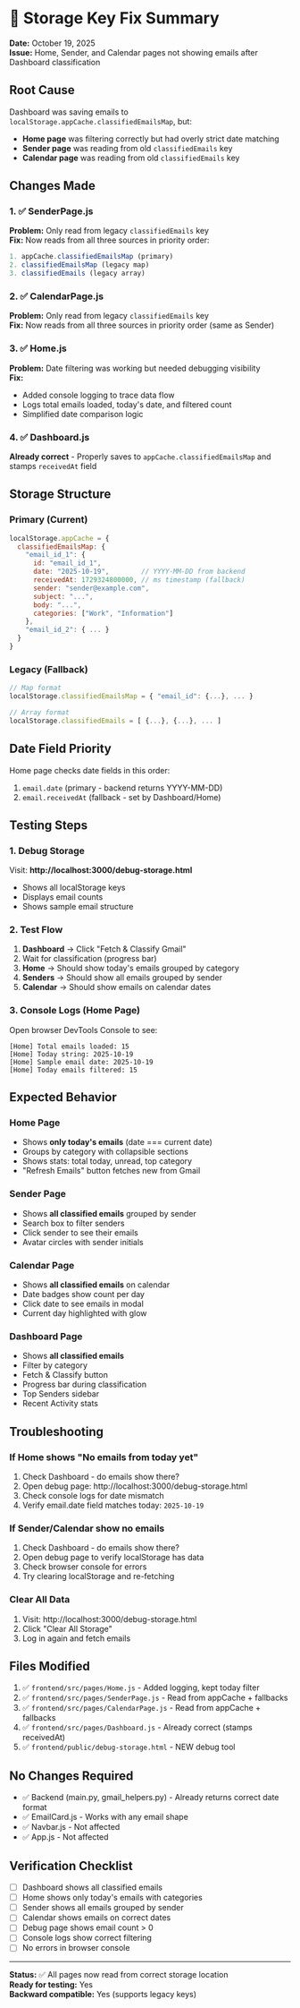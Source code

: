 # 🔧 Storage Key Fix Summary

**Date:** October 19, 2025  
**Issue:** Home, Sender, and Calendar pages not showing emails after Dashboard classification

## Root Cause

Dashboard was saving emails to `localStorage.appCache.classifiedEmailsMap`, but:
- **Home page** was filtering correctly but had overly strict date matching
- **Sender page** was reading from old `classifiedEmails` key
- **Calendar page** was reading from old `classifiedEmails` key

## Changes Made

### 1. ✅ SenderPage.js
**Problem:** Only read from legacy `classifiedEmails` key  
**Fix:** Now reads from all three sources in priority order:
```javascript
1. appCache.classifiedEmailsMap (primary)
2. classifiedEmailsMap (legacy map)
3. classifiedEmails (legacy array)
```

### 2. ✅ CalendarPage.js
**Problem:** Only read from legacy `classifiedEmails` key  
**Fix:** Now reads from all three sources in priority order (same as Sender)

### 3. ✅ Home.js
**Problem:** Date filtering was working but needed debugging visibility  
**Fix:** 
- Added console logging to trace data flow
- Logs total emails loaded, today's date, and filtered count
- Simplified date comparison logic

### 4. ✅ Dashboard.js
**Already correct** - Properly saves to `appCache.classifiedEmailsMap` and stamps `receivedAt` field

## Storage Structure

### Primary (Current)
```javascript
localStorage.appCache = {
  classifiedEmailsMap: {
    "email_id_1": {
      id: "email_id_1",
      date: "2025-10-19",        // YYYY-MM-DD from backend
      receivedAt: 1729324800000, // ms timestamp (fallback)
      sender: "sender@example.com",
      subject: "...",
      body: "...",
      categories: ["Work", "Information"]
    },
    "email_id_2": { ... }
  }
}
```

### Legacy (Fallback)
```javascript
// Map format
localStorage.classifiedEmailsMap = { "email_id": {...}, ... }

// Array format
localStorage.classifiedEmails = [ {...}, {...}, ... ]
```

## Date Field Priority

Home page checks date fields in this order:
1. `email.date` (primary - backend returns YYYY-MM-DD)
2. `email.receivedAt` (fallback - set by Dashboard/Home)

## Testing Steps

### 1. Debug Storage
Visit: **http://localhost:3000/debug-storage.html**
- Shows all localStorage keys
- Displays email counts
- Shows sample email structure

### 2. Test Flow
1. **Dashboard** → Click "Fetch & Classify Gmail"
2. Wait for classification (progress bar)
3. **Home** → Should show today's emails grouped by category
4. **Senders** → Should show all emails grouped by sender
5. **Calendar** → Should show emails on calendar dates

### 3. Console Logs (Home Page)
Open browser DevTools Console to see:
```
[Home] Total emails loaded: 15
[Home] Today string: 2025-10-19
[Home] Sample email date: 2025-10-19
[Home] Today emails filtered: 15
```

## Expected Behavior

### Home Page
- Shows **only today's emails** (date === current date)
- Groups by category with collapsible sections
- Shows stats: total today, unread, top category
- "Refresh Emails" button fetches new from Gmail

### Sender Page
- Shows **all classified emails** grouped by sender
- Search box to filter senders
- Click sender to see their emails
- Avatar circles with sender initials

### Calendar Page
- Shows **all classified emails** on calendar
- Date badges show count per day
- Click date to see emails in modal
- Current day highlighted with glow

### Dashboard Page
- Shows **all classified emails**
- Filter by category
- Fetch & Classify button
- Progress bar during classification
- Top Senders sidebar
- Recent Activity stats

## Troubleshooting

### If Home shows "No emails from today yet"
1. Check Dashboard - do emails show there?
2. Open debug page: http://localhost:3000/debug-storage.html
3. Check console logs for date mismatch
4. Verify email.date field matches today: `2025-10-19`

### If Sender/Calendar show no emails
1. Check Dashboard - do emails show there?
2. Open debug page to verify localStorage has data
3. Check browser console for errors
4. Try clearing localStorage and re-fetching

### Clear All Data
1. Visit: http://localhost:3000/debug-storage.html
2. Click "Clear All Storage"
3. Log in again and fetch emails

## Files Modified

1. ✅ `frontend/src/pages/Home.js` - Added logging, kept today filter
2. ✅ `frontend/src/pages/SenderPage.js` - Read from appCache + fallbacks
3. ✅ `frontend/src/pages/CalendarPage.js` - Read from appCache + fallbacks
4. ✅ `frontend/src/pages/Dashboard.js` - Already correct (stamps receivedAt)
5. ✅ `frontend/public/debug-storage.html` - NEW debug tool

## No Changes Required

- ✅ Backend (main.py, gmail_helpers.py) - Already returns correct date format
- ✅ EmailCard.js - Works with any email shape
- ✅ Navbar.js - Not affected
- ✅ App.js - Not affected

## Verification Checklist

- [ ] Dashboard shows all classified emails
- [ ] Home shows only today's emails with categories
- [ ] Sender shows all emails grouped by sender
- [ ] Calendar shows emails on correct dates
- [ ] Debug page shows email count > 0
- [ ] Console logs show correct filtering
- [ ] No errors in browser console

---

**Status:** ✅ All pages now read from correct storage location  
**Ready for testing:** Yes  
**Backward compatible:** Yes (supports legacy keys)
